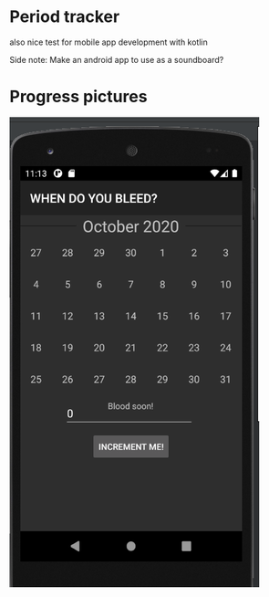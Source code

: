 # Period tracker
also nice test for mobile app development with kotlin

Side note:
Make an android app to use as a soundboard?

# Progress pictures
![Preview](images/first_progress_pic.png)
